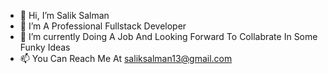 - 👋 Hi, I’m Salik Salman
- 👀 I’m A Professional Fullstack Developer
- 🌱 I’m currently Doing A Job And Looking Forward To Collabrate In Some Funky Ideas
- 📫 You Can Reach Me At saliksalman13@gmail.com

<!---
salik-salman/salik-salman is a ✨ special ✨ repository because its `README.md` (this file) appears on your GitHub profile.
You can click the Preview link to take a look at your changes.
--->
